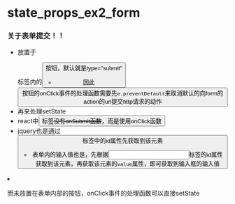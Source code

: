 
# state_props_ex2_form

### 关于表单提交！！
- 放置于<form></form>标签内的<button type="">按钮，默认就是type="submit"
  - 因此<button>按钮的onClick事件的处理函数需要先`e.preventDefault`来取消默认的向form的action的url提交http请求的动作
  - 再来处理setState
  - react中<button>标签~~没有onSubmit函数~~，而是使用onClick函数
  - jquery也是通过<button id="btn">标签中的id属性先获取到该元素
    - 表单内的输入值也是，先根据<input id="name" name="name">标签的id属性获取到该元素，再获取该元素的`value`属性，即可获取到输入框的输入值
  
- 而未放置在表单内部的按钮，onClick事件的处理函数可以直接setState
